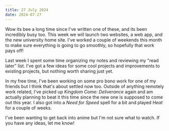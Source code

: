 ```yaml
---
title: 27 July 2024
date: 2024-07-27
---
```


Wow its bee a long time since I've written one of these, and its been incredibly busy too. This week we will launch two websites, a web app, and the new university home site. I've worked a couple of weekends this month to make sure everything is going to go smoothly, so hopefully that work pays off!

Last week I spent some time organizing my notes and reviewing my "read later" list. I've got a few ideas for some cool projects and improvements to existing projects, but nothing worth sharing just yet.

In my free time, I've been working on some pro bono work for one of my friends but I think that's about settled now too. Outside of anything remotely work related, I've picked up *Kingdom Come: Deliverance* again and am actually planning to beat it this time since the new one is supposed to come out this year. I also got into a *Need for Speed* spell for a bit and played *Heat* for a couple of weeks.

I've been wanting to get back into anime but I'm not sure what to watch. If you have any ideas, let me know!
